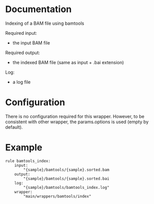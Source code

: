# Documentation

Indexing of a BAM file using bamtools

Required input:

- the input BAM file

Required output:

- the indexed BAM file (same as input + .bai extension)

Log:

- a log file

# Configuration

There is no configuration required for this wrapper.
However, to be consistent with other wrapper, the 
params.options is used (empty by default).


# Example

    rule bamtools_index:
        input:
            "{sample}/bamtools/{sample}.sorted.bam
        output:
            "{sample}/bamtools/{sample}.sorted.bai
        log:
            "{sample}/bamtools/bamtools_index.log"
        wrapper:
            "main/wrappers/bamtools/index"

